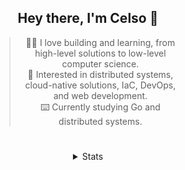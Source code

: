 <div align="center">

## Hey there, I'm Celso 🙂

<div style="max-width: 300px; ">

> 🧙‍♂️ I love building and learning, from high-level solutions to low-level computer science.<br>
> 🦉 Interested in distributed systems, cloud-native solutions, IaC, DevOps, and web development.<br>
> ⌨️ Currently studying Go and distributed systems.<br>

</div>

#

<details align="center">
<summary>Stats</summary>

<cr/>

<p style="text-align: center;">
<!--START_SECTION:waka-->

```txt
From: 11 October 2023 - To: 10 November 2023

Go               17 hrs 32 mins  █████▒░░░░░░░░░░░░░░░░░░░   21.79 %
Markdown         14 hrs 20 mins  ████▒░░░░░░░░░░░░░░░░░░░░   17.81 %
YAML             9 hrs 12 mins   ███░░░░░░░░░░░░░░░░░░░░░░   11.44 %
TypeScript       7 hrs 26 mins   ██▒░░░░░░░░░░░░░░░░░░░░░░   09.23 %
JavaScript       6 hrs 57 mins   ██░░░░░░░░░░░░░░░░░░░░░░░   08.65 %
```

<!--END_SECTION:waka-->
</p>
  
<div>

<img src="http://github-readme-stats.vercel.app/api/top-langs/?username=celsobenedetti&layout=compact&custom_title=Languages&include_all_commits=true&count_private=true&langs_count=6&theme=transparent&bg_color=00000000" height="180em"/>
<img src="https://streak-stats.demolab.com?user=celsobenedetti&theme=transparent" height="180rem"/>

</div>

#

<a href="https://wakatime.com/@8a52c0fd-ec78-403a-81d0-07c674c564b3" title="Time coded since Jan 17 2022">
<img src="https://wakatime.com/badge/user/8a52c0fd-ec78-403a-81d0-07c674c564b3.svg" alt="Wakatime 2022" title="Time coded since Jan 17 2022" />
</a>

</details>

</div>
